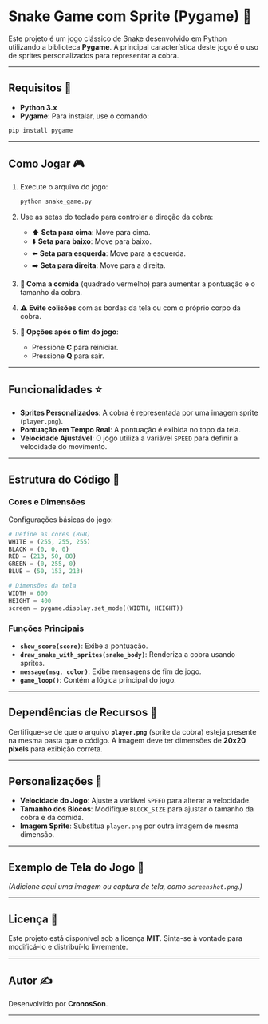 # Snake Game com Sprite (Pygame) 🐍

Este projeto é um jogo clássico de Snake desenvolvido em Python utilizando a biblioteca **Pygame**. A principal característica deste jogo é o uso de sprites personalizados para representar a cobra.

---

## Requisitos 🔹

- **Python 3.x**
- **Pygame**: Para instalar, use o comando:

```bash
pip install pygame
```

---

## Como Jogar 🎮

1. Execute o arquivo do jogo:

   ```bash
   python snake_game.py
   ```

2. Use as setas do teclado para controlar a direção da cobra:
   - ⬆️ **Seta para cima**: Move para cima.
   - ⬇️ **Seta para baixo**: Move para baixo.
   - ⬅️ **Seta para esquerda**: Move para a esquerda.
   - ➡️ **Seta para direita**: Move para a direita.

3. **🍖 Coma a comida** (quadrado vermelho) para aumentar a pontuação e o tamanho da cobra.

4. **⚠️ Evite colisões** com as bordas da tela ou com o próprio corpo da cobra.

5. **🔰 Opções após o fim do jogo**:
   - Pressione **C** para reiniciar.
   - Pressione **Q** para sair.

---

## Funcionalidades ⭐

- **Sprites Personalizados**: A cobra é representada por uma imagem sprite (`player.png`).
- **Pontuação em Tempo Real**: A pontuação é exibida no topo da tela.
- **Velocidade Ajustável**: O jogo utiliza a variável `SPEED` para definir a velocidade do movimento.

---

## Estrutura do Código 🧩

### Cores e Dimensões
Configurações básicas do jogo:

```python
# Define as cores (RGB)
WHITE = (255, 255, 255)
BLACK = (0, 0, 0)
RED = (213, 50, 80)
GREEN = (0, 255, 0)
BLUE = (50, 153, 213)

# Dimensões da tela
WIDTH = 600
HEIGHT = 400
screen = pygame.display.set_mode((WIDTH, HEIGHT))
```

### Funções Principais
- **`show_score(score)`**: Exibe a pontuação.
- **`draw_snake_with_sprites(snake_body)`**: Renderiza a cobra usando sprites.
- **`message(msg, color)`**: Exibe mensagens de fim de jogo.
- **`game_loop()`**: Contém a lógica principal do jogo.

---

## Dependências de Recursos 📂

Certifique-se de que o arquivo **`player.png`** (sprite da cobra) esteja presente na mesma pasta que o código. A imagem deve ter dimensões de **20x20 pixels** para exibição correta.

---

## Personalizações 🔧

- **Velocidade do Jogo**: Ajuste a variável `SPEED` para alterar a velocidade.
- **Tamanho dos Blocos**: Modifique `BLOCK_SIZE` para ajustar o tamanho da cobra e da comida.
- **Imagem Sprite**: Substitua `player.png` por outra imagem de mesma dimensão.

---

## Exemplo de Tela do Jogo 🎥

*(Adicione aqui uma imagem ou captura de tela, como `screenshot.png`.)*

---

## Licença 📜

Este projeto está disponível sob a licença **MIT**. Sinta-se à vontade para modificá-lo e distribuí-lo livremente.

---

## Autor ✍️

Desenvolvido por **CronosSon**.

---
